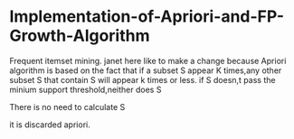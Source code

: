 # Implementation-of-Apriori-and-FP-Growth-Algorithm
Frequent itemset mining.
janet here like to make a change because Apriori algorithm is based on the fact that if a subset S appear K times,any other subset S that contain S will appear k times or less.
if S doesn,t pass the minium support threshold,neither does S

There is no need to calculate S

it is discarded apriori.
